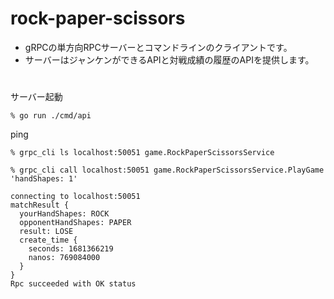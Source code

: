 # rock-paper-scissors
- gRPCの単方向RPCサーバーとコマンドラインのクライアントです。
- サーバーはジャンケンができるAPIと対戦成績の履歴のAPIを提供します。



# 

サーバー起動
```
% go run ./cmd/api
```

ping
```
% grpc_cli ls localhost:50051 game.RockPaperScissorsService
```

```shell
% grpc_cli call localhost:50051 game.RockPaperScissorsService.PlayGame 'handShapes: 1'
```


```out
connecting to localhost:50051
matchResult {
  yourHandShapes: ROCK
  opponentHandShapes: PAPER
  result: LOSE
  create_time {
    seconds: 1681366219
    nanos: 769084000
  }
}
Rpc succeeded with OK status
```
